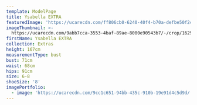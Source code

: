 ```yaml
---
template: ModelPage
title: Ysabella EXTRA
featuredImage: 'https://ucarecdn.com/ff806cb0-6240-40f4-b70a-defbe50f2c4c/'
imageThumbnail: >-
  https://ucarecdn.com/9abb7cca-3553-4baf-89ae-8000e90543b7/-/crop/1629x2144/80,119/-/preview/
firstName: Ysabella EXTRA
collection: Extras
height: 167cm
measurementType: bust
bust: 71cm
waist: 68cm
hips: 91cm
size: 6-8
shoeSize: '8'
imagePortfolio:
  - image: 'https://ucarecdn.com/9cc1c651-94bb-435c-910b-19e91d4c5d9d/'
---
```


